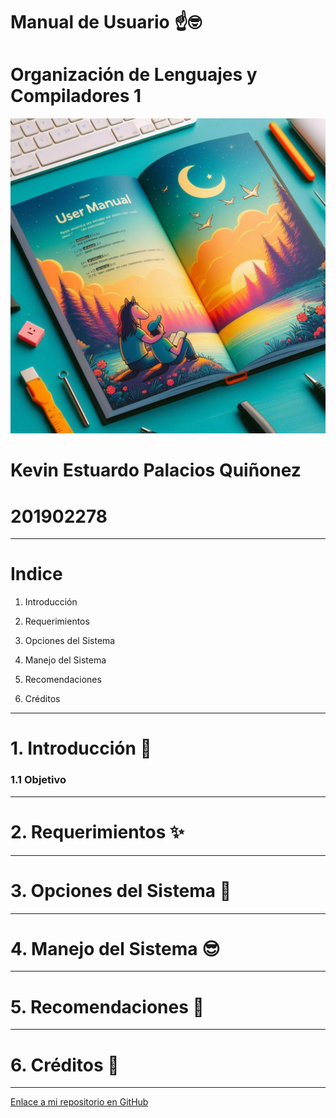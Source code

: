 # Manual de Usuario ☝️🤓
# Organización de Lenguajes y Compiladores 1
![](manualusuario.jfif)
# Kevin Estuardo Palacios Quiñonez 
# 201902278
---
# Indice 

1. Introducción 

2. Requerimientos 

3. Opciones del Sistema 

4. Manejo del Sistema 

5. Recomendaciones 

6. Créditos

---
# 1. Introducción 🤖
###  1.1 Objetivo
---
# 2. Requerimientos ✨
---
# 3. Opciones del Sistema 🤩
---
# 4. Manejo del Sistema 😎
---
# 5. Recomendaciones 👀
---
# 6. Créditos 🧐
---
[Enlace a mi repositorio en GitHub](https://github.com/KevinPalaciosQ/OLC1_Proyecto2_201902278.git)